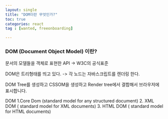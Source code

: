 ```yaml
---
layout: single
title: "DOM이란 무엇인가?" 
toc: true
categories: react
tag : [wanted, freeonboarding]

---
```


### DOM (Document Object Model) 이란?
문서의 모델들을 객체로 표현한 API -> W3C의 공식표준

DOM은 트리형태를 띄고 있다.
-> 각 노드는 자바스크립트를 렌더링 한다.

DOM Tree를 생성하고 CSSOM을 생성하고 Render tree에서 결합해서 브라우저에 표시합니다.

DOM 
	1.Core Dom (standard model for any structured document)
	2. XML DOM ( standard model for XML documents)
	3. HTML DOM ( standard model for HTML documents)

